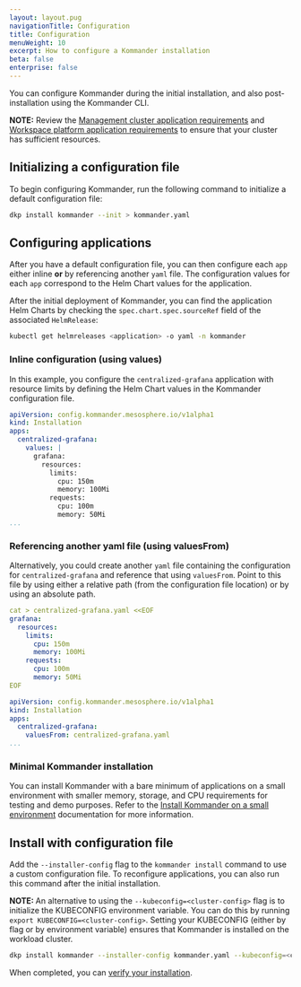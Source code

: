 ```yaml
---
layout: layout.pug
navigationTitle: Configuration
title: Configuration
menuWeight: 10
excerpt: How to configure a Kommander installation
beta: false
enterprise: false
---
```


You can configure Kommander during the initial installation, and also post-installation using the Kommander CLI.

<p class="message--note"><strong>NOTE:</strong> Review the <a href="../mgmt-cluster-apps">Management cluster application requirements</a> and <a href="../../workspaces/applications/platform-applications/platform-application-requirements">Workspace platform application requirements</a> to ensure that your cluster has sufficient resources.</p>

## Initializing a configuration file

To begin configuring Kommander, run the following command to initialize a default configuration file:

```bash
dkp install kommander --init > kommander.yaml
```

## Configuring applications

After you have a default configuration file, you can then configure each `app` either inline **or** by referencing another `yaml` file. The configuration values for each `app` correspond to the Helm Chart values for the application.

After the initial deployment of Kommander, you can find the application Helm Charts by checking the `spec.chart.spec.sourceRef` field of the associated `HelmRelease`:

```bash
kubectl get helmreleases <application> -o yaml -n kommander
```

### Inline configuration (using values)

In this example, you configure the `centralized-grafana` application with resource limits by defining the Helm Chart values in the Kommander configuration file.

```yaml
apiVersion: config.kommander.mesosphere.io/v1alpha1
kind: Installation
apps:
  centralized-grafana:
    values: |
      grafana:
        resources:
          limits:
            cpu: 150m
            memory: 100Mi
          requests:
            cpu: 100m
            memory: 50Mi
...
```

### Referencing another yaml file (using valuesFrom)

Alternatively, you could create another `yaml` file containing the configuration for `centralized-grafana` and reference that using `valuesFrom`. Point to this file by using either a relative path (from the configuration file location) or by using an absolute path.

```yaml
cat > centralized-grafana.yaml <<EOF
grafana:
  resources:
    limits:
      cpu: 150m
      memory: 100Mi
    requests:
      cpu: 100m
      memory: 50Mi
EOF
```

```yaml
apiVersion: config.kommander.mesosphere.io/v1alpha1
kind: Installation
apps:
  centralized-grafana:
    valuesFrom: centralized-grafana.yaml
...
```

### Minimal Kommander installation

You can install Kommander with a bare minimum of applications on a small environment with smaller memory, storage, and CPU requirements for testing and demo purposes. Refer to the [Install Kommander on a small environment][small_env] documentation for more information.

## Install with configuration file

Add the `--installer-config` flag to the `kommander install` command to use a custom configuration file. To reconfigure applications, you can also run this command after the initial installation.

<p class="message--note"><strong>NOTE: </strong>An alternative to using the <code>--kubeconfig=&lt;cluster-config&gt;</code> flag is to initialize the KUBECONFIG environment variable. You can do this by running <code>export KUBECONFIG=&lt;cluster-config&gt;</code>. Setting your KUBECONFIG (either by flag or by environment variable) ensures that Kommander is installed on the workload cluster.</p>

```bash
dkp install kommander --installer-config kommander.yaml --kubeconfig=<cluster-kubeconfig>
```

When completed, you can [verify your installation](../networked#verify-installation).

[small_env]: ../small-environment/
